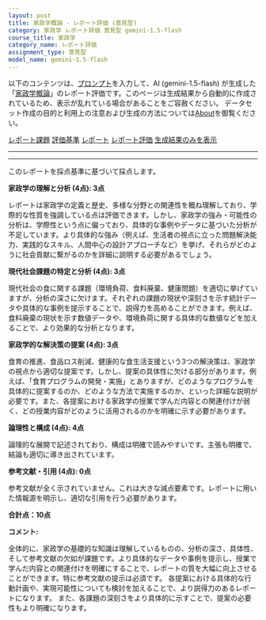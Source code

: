 ```yaml
---
layout: post
title: 家政学概論 - レポート評価 (意見型)
category: 家政学 レポート評価 意見型 gemini-1.5-flash
course_title: 家政学
category_name: レポート評価
assignment_type: 意見型
model_name: gemini-1.5-flash
---
```


以下のコンテンツは、[プロンプト](http://127.0.0.1:8000/generated/家政学/gemini-1.5-flash/prompt_レポート評価-意見型.md)を入力して、AI (gemini-1.5-flash) が生成した「[家政学概論](/contents/家政学/)」のレポート評価です。このページは生成結果から自動的に作成されているため、表示が乱れている場合があることをご容赦ください。
データセット作成の目的と利用上の注意および生成の方法については[About](/About)を御覧ください。

[レポート課題](../レポート課題-意見型)
[評価基準](../評価基準-意見型)
[レポート](../レポート-意見型)
[レポート評価](../レポート評価-意見型)
[生成結果のみを表示](http://127.0.0.1:8000/generated/家政学/gemini-1.5-flash/レポート評価-意見型.md)
  

***
***
  
このレポートを採点基準に基づいて採点します。

**家政学の理解と分析 (4点): 3点**

レポートは家政学の定義と歴史、多様な分野との関連性を概ね理解しており、学際的な性質を強調している点は評価できます。しかし、家政学の強み・可能性の分析は、学際性という点に偏っており、具体的な事例やデータに基づいた分析が不足しています。より具体的な強み（例えば、生活者の視点に立った問題解決能力、実践的なスキル、人間中心の設計アプローチなど）を挙げ、それらがどのように社会貢献に繋がるのかを詳細に説明する必要があるでしょう。


**現代社会課題の特定と分析 (4点): 3点**

現代社会の食に関する課題（環境負荷、食料廃棄、健康問題）を適切に挙げていますが、分析の深さに欠けます。それぞれの課題の現状や深刻さを示す統計データや具体的な事例を提示することで、説得力を高めることができます。例えば、食料廃棄の現状を示す数値データや、環境負荷に関する具体的な数値などを加えることで、より効果的な分析となります。


**家政学的な解決策の提案 (4点): 3点**

食育の推進、食品ロス削減、健康的な食生活支援という3つの解決策は、家政学の視点から適切な提案です。しかし、提案の具体性に欠ける部分があります。例えば、「食育プログラムの開発・実施」とありますが、どのようなプログラムを具体的に提案するのか、どのような方法で実施するのか、といった詳細な説明が必要です。また、各提案における家政学の授業で学んだ内容との関連付けが弱く、どの授業内容がどのように活用されるのかを明確に示す必要があります。


**論理性と構成 (4点): 4点**

論理的な展開で記述されており、構成は明確で読みやすいです。主張も明確で、結論も適切に導き出されています。


**参考文献・引用 (4点): 0点**

参考文献が全く示されていません。これは大きな減点要素です。レポートに用いた情報源を明示し、適切な引用を行う必要があります。


**合計点：10点**

**コメント:**

全体的に、家政学の基礎的な知識は理解しているものの、分析の深さ、具体性、そして参考文献の欠如が課題です。より具体的なデータや事例を提示し、授業で学んだ内容との関連付けを明確にすることで、レポートの質を大幅に向上させることができます。特に参考文献の提示は必須です。  各提案における具体的な行動計画や、実現可能性についても検討を加えることで、より説得力のあるレポートになります。  また、各課題の深刻さをより具体的に示すことで、提案の必要性もより明確になります。
